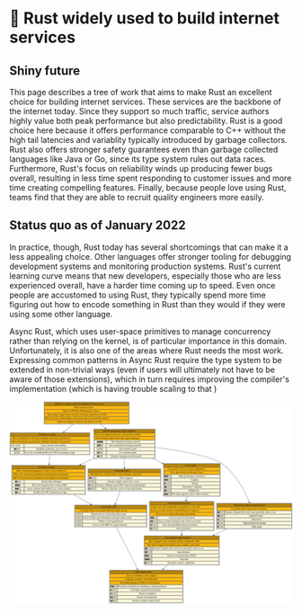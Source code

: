 # 🎯 Rust widely used to build internet services

## Shiny future

This page describes a tree of work that aims to make Rust an excellent choice for building internet services. These services are the backbone of the internet today. Since they support so much traffic, service authors highly value both peak performance but also predictability. Rust is a good choice here because it offers performance comparable to C++ without the high tail latencies and variablity typically introduced by garbage collectors. Rust also offers stronger safety guarantees even than garbage collected languages like Java or Go, since its type system rules out data races. Furthermore, Rust's focus on reliability winds up producing fewer bugs overall, resulting in less time spent responding to customer issues and more time creating compelling features. Finally, because people love using Rust, teams find that they are able to recruit quality engineers more easily.

## Status quo as of January 2022

In practice, though, Rust today has several shortcomings that can make it a less appealing choice. Other languages offer stronger tooling for debugging development systems and monitoring production systems. Rust's current learning curve means that new developers, especially those who are less experienced overall, have a harder time coming up to speed. Even once people are accustomed to using Rust, they typically spend more time figuring out how to encode something in Rust than they would if they were using some other language.

Async Rust, which uses user-space primitives to manage concurrency rather than relying on the kernel, is of particular importance in this domain. Unfortunately, it is also one of the areas where Rust needs the most work. Expressing common patterns in Async Rust require the type system to be extended in non-trivial ways (even if users will ultimately not have to be aware of those extensions), which in turn requires improving the compiler's implementation (which is having trouble scaling to that )

<a href="service-author.svg">
<img src="service-author.svg"></img>
</a>